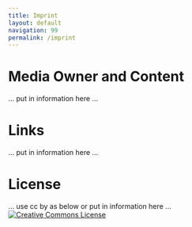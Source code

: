 ```yaml
---
title: Imprint
layout: default
navigation: 99
permalink: /imprint
---
```


# Media Owner and Content

... put in information here ...

# Links

... put in information here ...


# License

... use cc by as below or put in information here ...
[![Creative Commons License](https://i.creativecommons.org/l/by/4.0/88x31.png)](http://creativecommons.org/licenses/by/4.0/)
